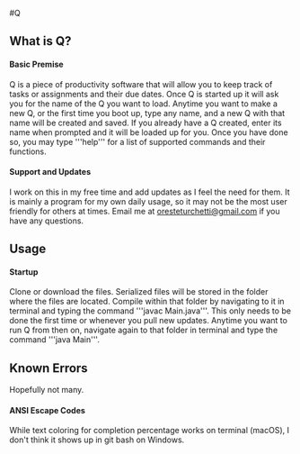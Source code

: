 #Q
## What is Q?
#### Basic Premise
Q is a piece of productivity software that will allow you to keep track of tasks or assignments and their due dates. Once Q is started up it will ask you for the name of the Q you want to load. Anytime you want to make a new Q, or the first time you boot up, type any name, and a new Q with that name will be created and saved. If you already have a Q created, enter its name when prompted and it will be loaded up for you. Once you have done so, you may type '''help''' for a list of supported commands and their functions.

#### Support and Updates
I work on this in my free time and add updates as I feel the need for them. It is mainly a program for my own daily usage, so it may not be the most user friendly for others at times. Email me at oresteturchetti@gmail.com if you have any questions.
## Usage
#### Startup
Clone or download the files. Serialized files will be stored in the folder where the files are located. Compile within that folder by navigating to it in terminal and typing the command 
'''javac Main.java'''. This only needs to be done the first time or whenever you pull new updates. Anytime you want to run Q from then on, navigate again to that folder in terminal and type the command '''java Main'''.

## Known Errors
Hopefully not many.
#### ANSI Escape Codes
While text coloring for completion percentage works on terminal (macOS), I don't think it shows up in git bash on Windows. 